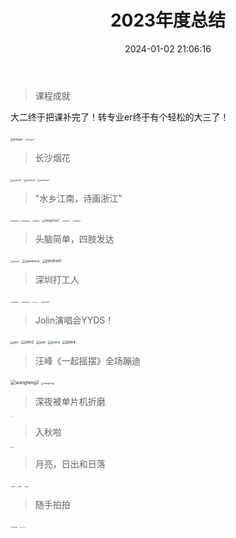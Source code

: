 ﻿---
title: 2023年度总结
date: 2024-01-02 21:06:16
tags:
categories: 
    - 总结
---
>课程成就

大二终于把课补完了！转专业er终于有个轻松的大三了！

<img src="https://s2.loli.net/2024/01/16/Wuecwqj9R1J84xt.png" alt="baogao" style="zoom:30%;" />

<img src="https://s2.loli.net/2024/01/17/9FSjpeBUlc4XIGu.png" alt="baogao2" style="zoom:20%;" />




>长沙烟花


<img src="https://s2.loli.net/2024/01/16/KjbTaCXd4rIR21k.jpg" alt="yanhua1" style="zoom:25%;" />

<img src="https://s2.loli.net/2024/01/16/bvqj7u5SNcEOLYl.jpg" alt="yanhua2" style="zoom:25%;" />

<img src="https://s2.loli.net/2024/01/16/QILtbWFmKXofikJ.jpg" alt="yanhua3" style="zoom:25%;" />

>"水乡江南，诗画浙江"

<img src="https://s2.loli.net/2024/01/18/gocRy9qxWh86VGO.jpg" alt="hangzhou6" style="zoom:15%;" />


<img src="https://s2.loli.net/2024/01/18/qyzXGBfC1MHgZew.jpg" alt="hangzhou7" style="zoom:15%;" />

<img src="https://s2.loli.net/2024/01/17/kfCN8AoV5DXKh7Q.jpg" alt="hangzhou" style="zoom:15%;" />


<img src="https://s2.loli.net/2024/01/17/nvRFzS2Po95pDxe.jpg" alt="hangzhou2" style="zoom:30%;" />

<img src="https://s2.loli.net/2024/01/17/zo28JNCPhpEDjH9.jpg" alt="hangzhou1" style="zoom:15%;" />

<img src="https://s2.loli.net/2024/01/17/gQVm5lxqzC7Pyh2.jpg" alt="hangzhou3" style="zoom:15%;" />





>头脑简单，四肢发达

<img src="https://s2.loli.net/2024/01/18/gklirVNhYKIjfP1.png" alt="tiaowu" style="zoom:25%;" />

<img src="https://s2.loli.net/2024/01/17/eN8ZaoiUVdnrBkm.jpg" alt="jianshen2" style="zoom:35%;" />


<img src="https://s2.loli.net/2024/01/17/Qr9kNacKMWutG45.jpg" alt="jianshen1" style="zoom:40%;" />


>深圳打工人

<img src="https://s2.loli.net/2024/01/17/orHXjpiKZgbN3w2.jpg" alt="shenzhen3" style="zoom:15%;" />


<img src="https://s2.loli.net/2024/01/17/WIBPjYQX1GuA5Ny.jpg" alt="shenzhen4" style="zoom:15%;" />



<img src="https://s2.loli.net/2024/01/17/BVLNXbHQhl4FUgG.jpg" alt="shenzhen2" style="zoom:12%;" />

<img src="https://s2.loli.net/2024/01/17/jAmYQ7IwrDFuWHy.jpg" alt="shenzhen1" style="zoom:15%;" />



>Jolin演唱会YYDS！

<img src="https://s2.loli.net/2024/01/17/U7R4xdvTQhOoVts.jpg" alt="jolin" style="zoom:30%;" />

<img src="https://s2.loli.net/2024/01/18/JOc3LSefPovzkAj.png" alt="jolin2" style="zoom:40%;" />


<img src="https://s2.loli.net/2024/01/18/W5tGV39yJDnOAHX.png" alt="jolin" style="zoom:35%;" />

<img src="https://s2.loli.net/2024/01/18/PsRrnTICDHfbMSE.png" alt="jolin3" style="zoom:37%;" />

<img src="https://s2.loli.net/2024/01/18/r8RNy2PKxEdcQbk.png" alt="jolin4" style="zoom:40%;" />

>汪峰《一起摇摆》全场蹦迪

<img src="https://s2.loli.net/2024/01/17/1DzVuAgwm2eqbcl.jpg" alt="wangfeng2" style="zoom:50%;" />

<img src="https://s2.loli.net/2024/01/17/4IafXVWpN96vCsT.jpg" alt="wangfeng" style="zoom:25%;" />

>深夜被单片机折磨

<img src="https://s2.loli.net/2024/01/16/3tgIu8OWNMFVjGP.jpg" alt="stm" style="zoom:7%;" />

>入秋啦

<img src="https://s2.loli.net/2024/01/16/DglHuUBs4MCyGq2.jpg" alt="qiu" style="zoom:15%;" />

>月亮，日出和日落

<img src="https://s2.loli.net/2024/01/16/svFHpOEyigRZIdN.jpg" alt="pai12" style="zoom:15%;" />

<img src="https://s2.loli.net/2024/01/16/lBpdLkG1tug3nNQ.jpg" alt="pai1" style="zoom:15%;" />

<img src="https://s2.loli.net/2024/01/16/CTJawb59ZgHfkBF.jpg" alt="pai3" style="zoom:15%;" />

>随手拍拍

<img src="https://s2.loli.net/2024/01/17/mFXBvzaDC5r3tkO.jpg" alt="suishou1" style="zoom:15%;" />

<img src="https://s2.loli.net/2024/01/17/fjhwOU2XREPyTkb.jpg" alt="suishou2" style="zoom:12%;" />








